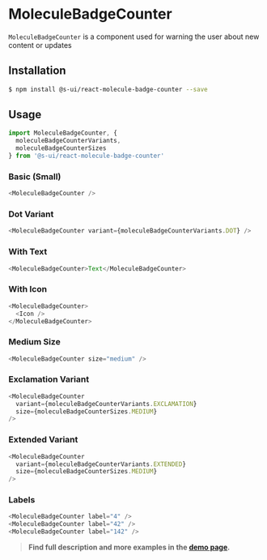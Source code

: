 # MoleculeBadgeCounter

`MoleculeBadgeCounter` is a component used for warning the user about new content or updates

## Installation

```sh
$ npm install @s-ui/react-molecule-badge-counter --save
```

## Usage

```js
import MoleculeBadgeCounter, {
  moleculeBadgeCounterVariants,
  moleculeBadgeCounterSizes
} from '@s-ui/react-molecule-badge-counter'
```

### Basic (Small)

```js
<MoleculeBadgeCounter />
```

### Dot Variant

```js
<MoleculeBadgeCounter variant={moleculeBadgeCounterVariants.DOT} />
```

### With Text

```js
<MoleculeBadgeCounter>Text</MoleculeBadgeCounter>
```

### With Icon

```js
<MoleculeBadgeCounter>
  <Icon />
</MoleculeBadgeCounter>
```

### Medium Size

```js
<MoleculeBadgeCounter size="medium" />
```

### Exclamation Variant

```js
<MoleculeBadgeCounter
  variant={moleculeBadgeCounterVariants.EXCLAMATION}
  size={moleculeBadgeCounterSizes.MEDIUM}
/>
```

### Extended Variant

```js
<MoleculeBadgeCounter
  variant={moleculeBadgeCounterVariants.EXTENDED}
  size={moleculeBadgeCounterSizes.MEDIUM}
/>
```

### Labels

```js
<MoleculeBadgeCounter label="4" />
<MoleculeBadgeCounter label="42" />
<MoleculeBadgeCounter label="142" />
```

> **Find full description and more examples in the [demo page](https://sui-components.now.sh/workbench/molecule/badgeCounter).**
